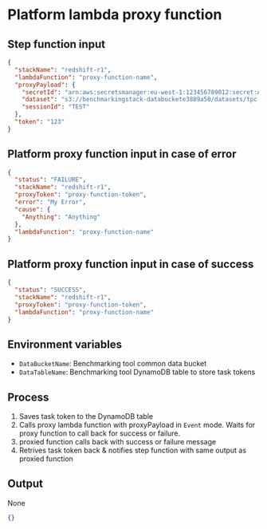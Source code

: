 # Platform lambda proxy function

## Step function input

```json
{
  "stackName": "redshift-r1",
  "lambdaFunction": "proxy-function-name",
  "proxyPayload": {
    "secretId": "arn:aws:secretsmanager:eu-west-1:123456789012:secret:AdminUserSecret-iZMg09kU12As-R8I6Al",
    "dataset": "s3://benchmarkingstack-databuckete3889a50/datasets/tpc-data/tpc-ds-v3/1gb-scale-factor/parquet/",
    "sessionId": "TEST"
  },
  "token": "123"
}
```

## Platform proxy function input in case of error

```json
{
  "status": "FAILURE",
  "stackName": "redshift-r1",
  "proxyToken": "proxy-function-token",
  "error": "My Error",
  "cause": {
    "Anything": "Anything"
  },
  "lambdaFunction": "proxy-function-name"
}
```

## Platform proxy function input in case of success

```json
{
  "status": "SUCCESS",
  "stackName": "redshift-r1",
  "proxyToken": "proxy-function-token",
  "lambdaFunction": "proxy-function-name"
}
```

## Environment variables

- `DataBucketName`: Benchmarking tool common data bucket
- `DataTableName`: Benchmarking tool DynamoDB table to store task tokens

## Process

1. Saves task token to the DynamoDB table
2. Calls proxy lambda function with proxyPayload in `Event` mode. Waits for proxy function to call back for success or
   failure.
3. proxied function calls back with success or failure message
4. Retrives task token back & notifies step function with same output as proxied function

## Output

None

```json
{}
```